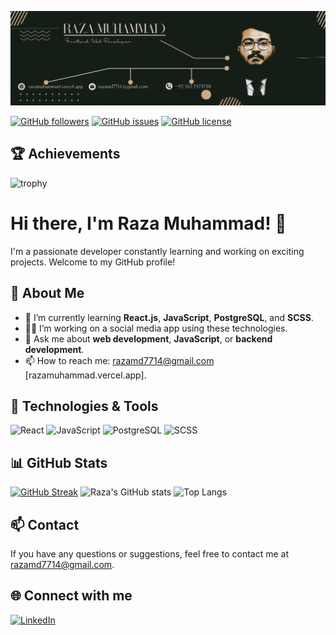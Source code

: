 ![Profile Banner](https://github.com/RazaMuhammad5758/cover_pic/blob/main/Black%20and%20White%20Creative%20Profile%20Information%20LinkedIn%20Article%20Cover%20Image.png)

[![GitHub followers](https://img.shields.io/github/followers/RazaMuhammad5758?style=social)](https://github.com/RazaMuhammad5758)
[![GitHub issues](https://img.shields.io/github/issues/RazaMuhammad5758/repo-name)](https://github.com/RazaMuhammad5758/repo-name/issues)
[![GitHub license](https://img.shields.io/github/license/RazaMuhammad5758/repo-name)](https://github.com/RazaMuhammad5758/repo-name/blob/master/LICENSE)

## 🏆 Achievements
![trophy](https://github-profile-trophy.vercel.app/?username=RazaMuhammad5758&theme=onedark)

# Hi there, I'm Raza Muhammad! 👋

I'm a passionate developer constantly learning and working on exciting projects. Welcome to my GitHub profile!

## 🚀 About Me
- 🌱 I’m currently learning **React.js**, **JavaScript**, **PostgreSQL**, and **SCSS**.
- 👨‍💻 I’m working on a social media app using these technologies.
- 💬 Ask me about **web development**, **JavaScript**, or **backend development**.
- 📫 How to reach me: [razamd7714@gmail.com](mailto:razamd7714@gmail.com) [razamuhammad.vercel.app].

## 🔧 Technologies & Tools
![React](https://img.shields.io/badge/React-20232A?style=for-the-badge&logo=react&logoColor=61DAFB)
![JavaScript](https://img.shields.io/badge/JavaScript-F7DF1E?style=for-the-badge&logo=javascript&logoColor=black)
![PostgreSQL](https://img.shields.io/badge/PostgreSQL-316192?style=for-the-badge&logo=postgresql&logoColor=white)
![SCSS](https://img.shields.io/badge/SCSS-CC6699?style=for-the-badge&logo=sass&logoColor=white)

## 📊 GitHub Stats
[![GitHub Streak](https://github-readme-streak-stats.herokuapp.com/?user=RazaMuhammad5758)](https://git.io/streak-stats)
![Raza's GitHub stats](https://github-readme-stats.vercel.app/api?username=RazaMuhammad5758&show_icons=true&theme=radical)
![Top Langs](https://github-readme-stats.vercel.app/api/top-langs/?username=RazaMuhammad5758&layout=compact&theme=radical)

## 📫 Contact
If you have any questions or suggestions, feel free to contact me at [razamd7714@gmail.com](mailto:razamd7714@gmail.com).

## 🌐 Connect with me
[![LinkedIn](https://img.shields.io/badge/LinkedIn-blue?style=for-the-badge&logo=linkedin)](www.linkedin.com/in/raza-muhammad-113915219)
